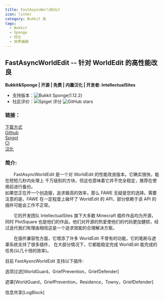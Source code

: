 ```yaml
---
title: FastAsyncWorldEdit
icon: linter
category: Bukkit 系
tags:
  - Bukkit
  - Sponge
  - 优化  
  - 世界编辑
---
```

## FastAsyncWorldEdit -- 针对 WorldEdit 的高性能改良

**Bukkit&Sponge | 开源 | 免费 | 内置汉化 | 开发者: IntellectualSites**

* 支持版本：![Bukkit](https://img.shields.io/spiget/tested-versions/13932?label=Bukkit) Sponge(1.12.2)
* 社区评价：![Spiget 评分](https://img.shields.io/spiget/rating/13932?label=Spigot%20%E8%AF%84%E5%88%86&style=flat-square) ![GitHub stars](https://img.shields.io/github/stars/IntellectualSites/FastAsyncWorldEdit?label=GitHub%20stars&style=flat-square)

### 链接：

[下载方式](https://intellectualsites.github.io/download/fawe.html)
<br>[Github](https://github.com/IntellectualSites/FastAsyncWorldEdit)
<br>[Spigot](https://www.spigotmc.org/resources/fast-async-worldedit.13932/)
<br>[CI](https://ci.athion.net/job/FastAsyncWorldEdit-1.17/)
<br>[汉化](https://intellectualsites.crowdin.com/fastasyncworldedit)

### 简介:

&emsp;&emsp;FastAsyncWorldEdit 是一个对 WorldEdit 的性能改良版本。它确实很快，能在短短几秒内处理上
千万级别的方块，但这也意味着它并不完全稳定，推荐在使用前进行备份。
<br>如果您正在开一个创造服，追求极高的效率，那么 FAWE 无疑是您的选择。需要注意的是，FAWE 在一定程度上破坏了 WorldEdit 的 API，部分依赖于该 API 的插件可能会工作不正常。

&emsp;&emsp;它的开发团队 IntellectualSites 旗下大多数 Minecraft 插件作品均为开源，同时 PlotSquare 也是他们的作品，他们对开源的热爱使他们的代码更加健硕，经过迭代我们有理由相信这是一个追求效能的合理解决方案。

&emsp;&emsp;在插件兼容性方面，它增添了许多 WorldEdit 不曾有的功能，它的笔刷与遮罩系统支持了很多插件，
在大部分情况下，它都能稳定完成 WorldEdit 能完成的任务(以几十倍的效率)。

目前 FastAysncWorldEdit 支持以下插件:

选项过滤[WorldGuard，GriefPrevention，GriefDefender]

遮罩[WorldGuard，GriefPrevention，Residence，Towny，GriefDefender]

信息共享[LogBlock]
